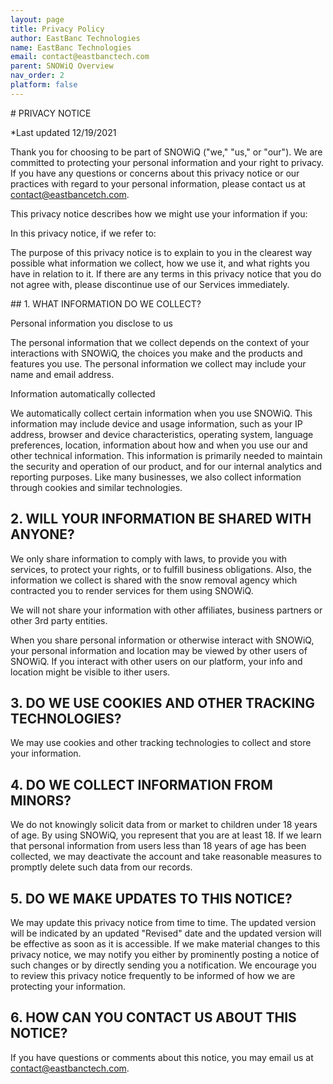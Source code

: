 ```yaml
---
layout: page
title: Privacy Policy
author: EastBanc Technologies
name: EastBanc Technologies
email: contact@eastbanctech.com
parent: SNOWiQ Overview
nav_order: 2
platform: false
---
```

<section id="Privacy-Notice" markdown="1">
# PRIVACY NOTICE

*Last updated 12/19/2021

Thank you for choosing to be part of SNOWiQ ("we," "us," or "our"). We are committed to protecting your personal information and your right to privacy. If you have any questions or concerns about this privacy notice or our practices with regard to your personal information, please contact us at contact@eastbancetch.com.

This privacy notice describes how we might use your information if you:

In this privacy notice, if we refer to:

The purpose of this privacy notice is to explain to you in the clearest way possible what information we collect, how we use it, and what rights you have in relation to it. If there are any terms in this privacy notice that you do not agree with, please discontinue use of our Services immediately.

<section id="What-information-do-we-collect?" markdown="1">
## 1. WHAT INFORMATION DO WE COLLECT?

Personal information you disclose to us

The personal information that we collect depends on the context of your interactions with SNOWiQ, the choices you make and the products and features you use. The personal information we collect may include your name and email address.

Information automatically collected

We automatically collect certain information when you use SNOWiQ. This information may include device and usage information, such as your IP address, browser and device characteristics, operating system, language preferences, location, information about how and when you use our and other technical information. This information is primarily needed to maintain the security and operation of our product, and for our internal analytics and reporting purposes. Like many businesses, we also collect information through cookies and similar technologies.

<section id="Will-your-information-be-shared-with-anyone?" markdown="1">

## 2. WILL YOUR INFORMATION BE SHARED WITH ANYONE?

We only share information to comply with laws, to provide you with services, to protect your rights, or to fulfill business obligations. Also, the information we collect is shared with the snow removal agency which contracted you to render services for them using SNOWiQ.

We will not share your information with other affiliates, business partners or other 3rd party entities.

When you share personal information or otherwise interact with SNOWiQ, your personal information and location may be viewed by other users of SNOWiQ. If you interact with other users on our platform, your info and location might be visible to ither users.

<section id="Do-we-use-cookies-and-other-tracking-technologies?" markdown="1">

## 3. DO WE USE COOKIES AND OTHER TRACKING TECHNOLOGIES?

We may use cookies and other tracking technologies to collect and store your information.

<section id="Do-we-collect-information-from-minors?" markdown="1">

## 4. DO WE COLLECT INFORMATION FROM MINORS?

We do not knowingly solicit data from or market to children under 18 years of age. By using SNOWiQ, you represent that you are at least 18. If we learn that personal information from users less than 18 years of age has been collected, we may deactivate the account and take reasonable measures to promptly delete such data from our records.

<section id="Do-we-make-update-to-this-notice?" markdown="1">

## 5. DO WE MAKE UPDATES TO THIS NOTICE?    

We may update this privacy notice from time to time. The updated version will be indicated by an updated "Revised" date and the updated version will be effective as soon as it is accessible. If we make material changes to this privacy notice, we may notify you either by prominently posting a notice of such changes or by directly sending you a notification. We encourage you to review this privacy notice frequently to be informed of how we are protecting your information.

<section id="How-can-you-contact-us-about-this-notice?" markdown="1">

## 6. HOW CAN YOU CONTACT US ABOUT THIS NOTICE?    

If you have questions or comments about this notice, you may email us at contact@eastbanctech.com.

</section>
</section>
</section>
</section>
</section>
</section>
</section>
